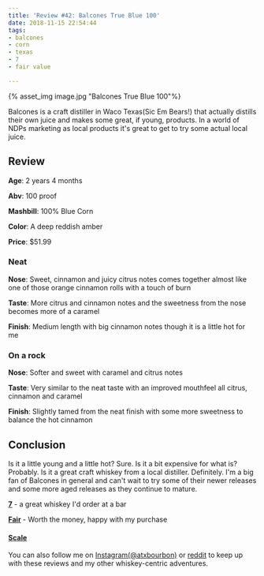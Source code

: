 ```yaml
---
title: 'Review #42: Balcones True Blue 100'
date: 2018-11-15 22:54:44
tags:
- balcones
- corn
- texas
- 7
- fair value

---
```


{% asset_img image.jpg "Balcones True Blue 100"%}

Balcones is a craft distiller in Waco Texas(Sic Em Bears!) that actually distills their own juice and makes some great, if young, products. In a world of NDPs marketing as local products it's great to get to try some actual local juice.

## Review
**Age**: 2 years 4 months

**Abv**: 100 proof

**Mashbill**: 100% Blue Corn

**Color**: A deep reddish amber

**Price**: $51.99

### Neat
**Nose**: Sweet, cinnamon and juicy citrus notes comes together almost like one of those orange cinnamon rolls with a touch of burn

**Taste**: More citrus and cinnamon notes and the sweetness from the nose becomes more of a caramel 

**Finish**: Medium length with big cinnamon notes though it is a little hot for me 

### On a rock
**Nose**: Softer and sweet with caramel and citrus notes

**Taste**: Very similar to the neat taste with an improved mouthfeel all citrus, cinnamon and caramel

**Finish**: Slightly tamed from the neat finish with some more sweetness to balance the hot cinnamon 

## Conclusion
Is it a little young and a little hot? Sure. Is it a bit expensive for what is? Probably. Is it a great craft whiskey from a local distiller. Definitely. I'm a big fan of Balcones in general and can't wait to try some of their newer releases and some more aged releases as they continue to mature.

[**7**](https://atxbourbon.com/tags/7/) - a great whiskey I'd order at a bar

[**Fair**](https://atxbourbon.com/tags/fair-value/) - Worth the money, happy with my purchase

#### [Scale](http://atxbourbon.com/Scale/)

You can also follow me on [Instagram(@atxbourbon)](https://www.instagram.com/atxbourbon/) or [reddit](https://www.reddit.com/r/scottmotorraddrinks/) to keep up with these reviews and my other whiskey-centric adventures.